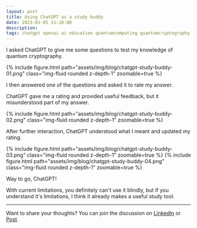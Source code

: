 ```yaml
---
layout: post
title: Using ChatGPT as a study buddy
date: 2023-01-05 11:10:00
description:
tags: chatgpt openai ai education quantumcomputing quantumcryptography
---
```


I asked ChatGPT to give me some questions to test my knowledge of quantum cryptography.

<div class="row mt-3">
    <div class="col-sm mt-3 mt-md-0">
    {% include figure.html path="assets/img/blog/chatgpt-study-buddy-01.png" class="img-fluid rounded z-depth-1" zoomable=true %}
    </div>
</div>

I then answered one of the questions and asked it to rate my answer.

ChatGPT gave me a rating and provided useful feedback, but it misunderstood part of my answer.

<div class="row mt-3">
    <div class="col-sm mt-3 mt-md-0">
    {% include figure.html path="assets/img/blog/chatgpt-study-buddy-02.png" class="img-fluid rounded z-depth-1" zoomable=true %}
    </div>
</div>

After further interaction, ChatGPT understood what I meant and updated my rating.
<div class="row mt-3">
    <div class="col-sm mt-3 mt-md-0">
    {% include figure.html path="assets/img/blog/chatgpt-study-buddy-03.png" class="img-fluid rounded z-depth-1" zoomable=true %}
    {% include figure.html path="assets/img/blog/chatgpt-study-buddy-04.png" class="img-fluid rounded z-depth-1" zoomable=true %}
    </div>
</div>

Way to go, ChatGPT!

With current limitations, you definitely can't use it blindly, but if you understand it's limitations, I think it already makes a useful study tool.

---

Want to share your thoughts? You can join the discussion on [LinkedIn](https://www.linkedin.com/posts/agata-branczyk_chatgpt-openai-ai-activity-7016825079695097856-AaW1) or [Post](https://post.news/article/2Jv22Fqp8BjuKFmJ8WE7avtOhuI).

